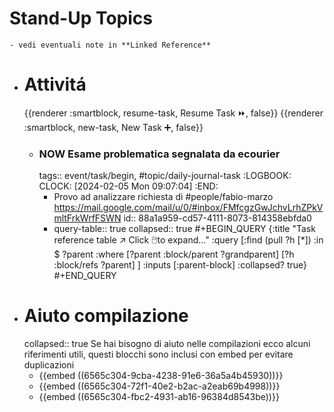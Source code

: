 # Stand-Up Topics
	- vedi eventuali note in **Linked Reference**
- # Attivitá
  {{renderer :smartblock, resume-task, Resume Task ⏩️, false}} {{renderer :smartblock, new-task, New Task ➕, false}}
	- ### NOW Esame problematica segnalata da ecourier
	  tags:: event/task/begin, #topic/daily-journal-task
	  :LOGBOOK:
	  CLOCK: [2024-02-05 Mon 09:07:04]
	  :END:
		- Provo ad analizzare richiesta di #people/fabio-marzo https://mail.google.com/mail/u/0/#inbox/FMfcgzGwJchvLrhZPkVmltFrkWrfFSWN
		  id:: 88a1a959-cd57-4111-8073-814358ebfda0
		- query-table:: true
		  collapsed:: true
		  #+BEGIN_QUERY
		  {:title "Task reference table ↗️ Click 🖱️to expand..." :query [:find (pull ?h [*])
		      :in $ ?parent
		      :where
		      [?parent :block/parent ?grandparent]
		      [?h :block/refs ?parent]
		  ]
		  :inputs [:parent-block]
		  :collapsed? true}
		  #+END_QUERY
- # Aiuto compilazione
  collapsed:: true
  Se hai bisogno di aiuto nelle compilazioni ecco alcuni riferimenti utili, questi blocchi sono inclusi con embed per evitare duplicazioni
	- {{embed ((6565c304-9cba-4238-91e6-36a5a4b45930))}}
	- {{embed ((6565c304-72f1-40e2-b2ac-a2eab69b4998))}}
	- {{embed ((6565c304-fbc2-4931-ab16-96384d8543be))}}